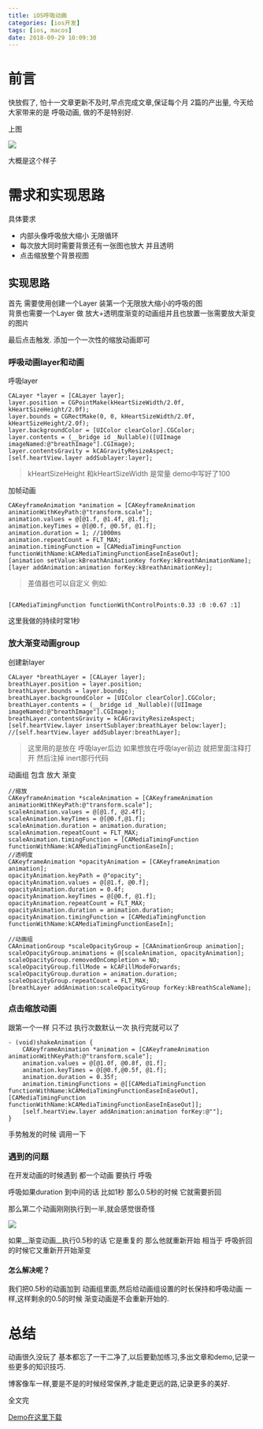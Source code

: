 ```yaml
---
title: iOS呼吸动画
categories: [ios开发]
tags: [ios, macos]
date: 2018-09-29 10:09:30
---
```


# 前言

快放假了, 怕十一文章更新不及时,早点完成文章,保证每个月 2篇的产出量, 今天给大家带来的是 呼吸动画, 做的不是特别好.

上图

![](/assets/images/20180929BreathAnimation/breathAnimation.gif)

大概是这个样子 


# 需求和实现思路


具体要求

* 内部头像呼吸放大缩小 无限循环
* 每次放大同时需要背景还有一张图也放大 并且透明
* 点击缩放整个背景视图


## 实现思路

首先 需要使用创建一个Layer 装第一个无限放大缩小的呼吸的图    
背景也需要一个Layer 做 放大+透明度渐变的动画组并且也放置一张需要放大渐变的图片

最后点击触发. 添加一个一次性的缩放动画即可


### 呼吸动画layer和动画


呼吸layer

``` objc
CALayer *layer = [CALayer layer];
layer.position = CGPointMake(kHeartSizeWidth/2.0f, kHeartSizeHeight/2.0f);
layer.bounds = CGRectMake(0, 0, kHeartSizeWidth/2.0f, kHeartSizeHeight/2.0f);
layer.backgroundColor = [UIColor clearColor].CGColor;
layer.contents = (__bridge id _Nullable)([UIImage imageNamed:@"breathImage"].CGImage);
layer.contentsGravity = kCAGravityResizeAspect;
[self.heartView.layer addSublayer:layer];
```
> kHeartSizeHeight 和kHeartSizeWidth 是常量 demo中写好了100

加帧动画

``` objc
CAKeyframeAnimation *animation = [CAKeyframeAnimation animationWithKeyPath:@"transform.scale"];
animation.values = @[@1.f, @1.4f, @1.f];
animation.keyTimes = @[@0.f, @0.5f, @1.f];
animation.duration = 1; //1000ms
animation.repeatCount = FLT_MAX;
animation.timingFunction = [CAMediaTimingFunction functionWithName:kCAMediaTimingFunctionEaseInEaseOut];
[animation setValue:kBreathAnimationKey forKey:kBreathAnimationName];
[layer addAnimation:animation forKey:kBreathAnimationKey];
```

> 差值器也可以自定义 例如:

``` objc

[CAMediaTimingFunction functionWithControlPoints:0.33 :0 :0.67 :1]

```

这里我做的持续时常1秒 

### 放大渐变动画group

创建新layer

``` objc
CALayer *breathLayer = [CALayer layer];
breathLayer.position = layer.position;
breathLayer.bounds = layer.bounds;
breathLayer.backgroundColor = [UIColor clearColor].CGColor;
breathLayer.contents = (__bridge id _Nullable)([UIImage imageNamed:@"breathImage"].CGImage);
breathLayer.contentsGravity = kCAGravityResizeAspect;
[self.heartView.layer insertSublayer:breathLayer below:layer];
//[self.heartView.layer addSublayer:breathLayer];

```

> 这里用的是放在 呼吸layer后边 如果想放在呼吸layer前边 就把里面注释打开 然后注掉 inert那行代码

动画组 包含 放大 渐变


``` objc
//缩放
CAKeyframeAnimation *scaleAnimation = [CAKeyframeAnimation animationWithKeyPath:@"transform.scale"];
scaleAnimation.values = @[@1.f, @2.4f];
scaleAnimation.keyTimes = @[@0.f,@1.f];
scaleAnimation.duration = animation.duration;
scaleAnimation.repeatCount = FLT_MAX;
scaleAnimation.timingFunction = [CAMediaTimingFunction functionWithName:kCAMediaTimingFunctionEaseIn];
//透明度
CAKeyframeAnimation *opacityAnimation = [CAKeyframeAnimation animation];
opacityAnimation.keyPath = @"opacity";
opacityAnimation.values = @[@1.f, @0.f];
opacityAnimation.duration = 0.4f;
opacityAnimation.keyTimes = @[@0.f, @1.f];
opacityAnimation.repeatCount = FLT_MAX;
opacityAnimation.duration = animation.duration;
opacityAnimation.timingFunction = [CAMediaTimingFunction functionWithName:kCAMediaTimingFunctionEaseIn];

//动画组
CAAnimationGroup *scaleOpacityGroup = [CAAnimationGroup animation];
scaleOpacityGroup.animations = @[scaleAnimation, opacityAnimation];
scaleOpacityGroup.removedOnCompletion = NO;
scaleOpacityGroup.fillMode = kCAFillModeForwards;
scaleOpacityGroup.duration = animation.duration;
scaleOpacityGroup.repeatCount = FLT_MAX;
[breathLayer addAnimation:scaleOpacityGroup forKey:kBreathScaleName];
```

### 点击缩放动画

跟第一个一样 只不过 执行次数默认一次 执行完就可以了

``` objc
- (void)shakeAnimation {
    CAKeyframeAnimation *animation = [CAKeyframeAnimation animationWithKeyPath:@"transform.scale"];
    animation.values = @[@1.0f, @0.8f, @1.f];
    animation.keyTimes = @[@0.f,@0.5f, @1.f];
    animation.duration = 0.35f;
    animation.timingFunctions = @[[CAMediaTimingFunction functionWithName:kCAMediaTimingFunctionEaseInEaseOut],[CAMediaTimingFunction functionWithName:kCAMediaTimingFunctionEaseInEaseOut]];
    [self.heartView.layer addAnimation:animation forKey:@""];
}

```

手势触发的时候 调用一下


### 遇到的问题

在开发动画的时候遇到 都一个动画 要执行 呼吸 

呼吸如果duration 到中间的话 比如1秒 那么0.5秒的时候 它就需要折回 

那么第二个动画刚刚执行到一半,就会感觉很奇怪

![](/assets/images/20180929BreathAnimation/aniamation.jpeg)


如果__渐变动画__执行0.5秒的话 它是重复的 那么他就重新开始 相当于 呼吸折回的时候它又重新开开始渐变

#### 怎么解决呢？

我们把0.5秒的动画加到 动画组里面,然后给动画组设置的时长保持和呼吸动画 一样,这样剩余的0.5的时候 渐变动画是不会重新开始的.


# 总结

动画很久没玩了 基本都忘了一干二净了,以后要勤加练习,多出文章和demo,记录一些更多的知识技巧.

博客像车一样,要是不是的时候经常保养,才能走更远的路,记录更多的美好.

全文完

[Demo在这里下载](https://github.com/sunyazhou13/BreathAnimation)